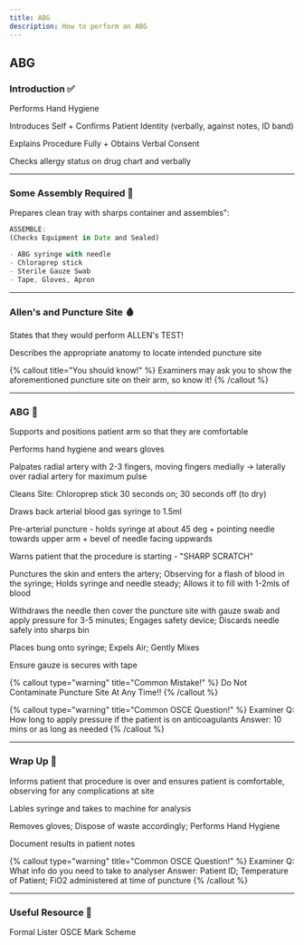 ```yaml
---
title: ABG
description: How to perform an ABG
---
```


## ABG

### Introduction ✅

Performs Hand Hygiene

Introduces Self + Confirms Patient Identity (verbally, against notes, ID band)

Explains Procedure Fully + Obtains Verbal Consent

Checks allergy status on drug chart and verbally

---

### Some Assembly Required 👷

Prepares clean tray with sharps container and assembles":

```js
ASSEMBLE:
(Checks Equipment in Date and Sealed)

- ABG syringe with needle
- Chloraprep stick
- Sterile Gauze Swab
- Tape, Gloves, Apron

```

---

### Allen's and Puncture Site 🩸

States that they would perform ALLEN's TEST!

Describes the appropriate anatomy to locate intended puncture site

{% callout title="You should know!" %}
Examiners may ask you to show the aforementioned puncture site on their arm, so know it!
{% /callout %}

---

### ABG 💉

Supports and positions patient arm so that they are comfortable

Performs hand hygiene and wears gloves

Palpates radial artery with 2-3 fingers, moving fingers medially -> laterally over radial artery for maximum pulse

Cleans Site: Chloroprep stick 30 seconds on; 30 seconds off (to dry)

Draws back arterial blood gas syringe to 1.5ml

Pre-arterial puncture - holds syringe at about 45 deg + pointing needle towards upper arm + bevel of needle facing uppwards

Warns patient that the procedure is starting - "SHARP SCRATCH"

Punctures the skin and enters the artery; Observing for a flash of blood in the syringe; Holds syringe and needle steady; Allows it to fill with 1-2mls of blood

Withdraws the needle then cover the puncture site with gauze swab and apply pressure for 3-5 minutes; Engages safety device; Discards needle safely into sharps bin

Places bung onto syringe; Expels Air; Gently Mixes

Ensure gauze is secures with tape

{% callout type="warning" title="Common Mistake!" %}
Do Not Contaminate Puncture Site At Any Time!!
{% /callout %}

{% callout type="warning" title="Common OSCE Question!" %}
Examiner Q: How long to apply pressure if the patient is on anticoagulants
Answer: 10 mins or as long as needed
{% /callout %}

---

### Wrap Up 🎁

Informs patient that procedure is over and ensures patient is comfortable, observing for any complications at site

Lables syringe and takes to machine for analysis

Removes gloves; Dispose of waste accordingly; Performs Hand Hygiene

Document results in patient notes

{% callout type="warning" title="Common OSCE Question!" %}
Examiner Q: What info do you need to take to analyser
Answer: Patient ID; Temperature of Patient; FiO2 administered at time of puncture
{% /callout %}

---

### Useful Resource 📖

Formal Lister OSCE Mark Scheme
